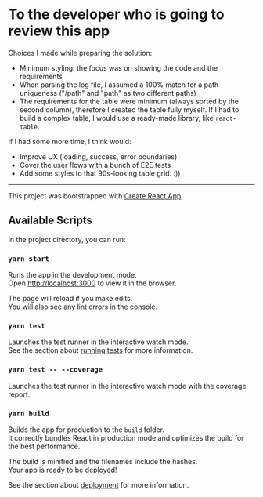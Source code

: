 # To the developer who is going to review this app

Choices I made while preparing the solution:

- Minimum styling: the focus was on showing the code and the requirements
- When parsing the log file, I assumed a 100% match for a path uniqueness ("/path" and "path" as two different paths)
- The requirements for the table were minimum (always sorted by the second column), therefore I created the table fully myself. If I had to build a complex table, I would use a ready-made library, like `react-table`.

If I had some more time, I think would:

- Improve UX (loading, success, error boundaries)
- Cover the user flows with a bunch of E2E tests
- Add some styles to that 90s-looking table grid. :))

---

This project was bootstrapped with [Create React App](https://github.com/facebook/create-react-app).

## Available Scripts

In the project directory, you can run:

### `yarn start`

Runs the app in the development mode.\
Open [http://localhost:3000](http://localhost:3000) to view it in the browser.

The page will reload if you make edits.\
You will also see any lint errors in the console.

### `yarn test`

Launches the test runner in the interactive watch mode.\
See the section about [running tests](https://facebook.github.io/create-react-app/docs/running-tests) for more information.

### `yarn test -- --coverage`

Launches the test runner in the interactive watch mode with the coverage report.

### `yarn build`

Builds the app for production to the `build` folder.\
It correctly bundles React in production mode and optimizes the build for the best performance.

The build is minified and the filenames include the hashes.\
Your app is ready to be deployed!

See the section about [deployment](https://facebook.github.io/create-react-app/docs/deployment) for more information.
